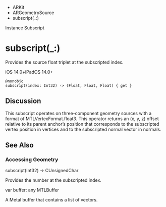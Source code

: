 

- ARKit
- ARGeometrySource
-  subscript(\_:) 

Instance Subscript

# subscript(\_:)

Provides the source float triplet at the subscripted index.

iOS 14.0+iPadOS 14.0+

``` source
@nonobjc
subscript(index: Int32) -> (Float, Float, Float) { get }
```

## Discussion

This subscript operates on three-component geometry sources with a format of MTLVertexFormat.float3. This operator returns an (x, y, z) offset relative to its parent anchor’s position that corresponds to the subscripted vertex position in vertices and to the subscripted normal vector in normals.

## See Also

### Accessing Geometry

subscript(Int32) -> CUnsignedChar

Provides the number at the subscripted index.

var buffer: any MTLBuffer

A Metal buffer that contains a list of vectors.

